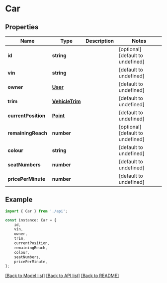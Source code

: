 # Car


## Properties

Name | Type | Description | Notes
------------ | ------------- | ------------- | -------------
**id** | **string** |  | [optional] [default to undefined]
**vin** | **string** |  | [default to undefined]
**owner** | [**User**](User.md) |  | [default to undefined]
**trim** | [**VehicleTrim**](VehicleTrim.md) |  | [default to undefined]
**currentPosition** | [**Point**](Point.md) |  | [default to undefined]
**remainingReach** | **number** |  | [optional] [default to undefined]
**colour** | **string** |  | [default to undefined]
**seatNumbers** | **number** |  | [default to undefined]
**pricePerMinute** | **number** |  | [default to undefined]

## Example

```typescript
import { Car } from './api';

const instance: Car = {
    id,
    vin,
    owner,
    trim,
    currentPosition,
    remainingReach,
    colour,
    seatNumbers,
    pricePerMinute,
};
```

[[Back to Model list]](../README.md#documentation-for-models) [[Back to API list]](../README.md#documentation-for-api-endpoints) [[Back to README]](../README.md)
